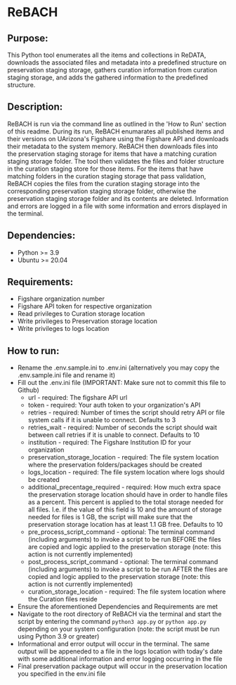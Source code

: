 # ReBACH

## Purpose:
This Python tool enumerates all the items and collections in ReDATA, downloads the associated files and metadata into a predefined structure on preservation staging storage, gathers curation information from curation staging storage, and adds the gathered information to the predefined structure.

## Description:
ReBACH is run via the command line as outlined in the 'How to Run' section of this readme. During its run, ReBACH enumarates all published items and their versions on UArizona's Figshare using the Figshare API and downloads their metadata to the system memory. ReBACH then downloads files into the preservation staging storage for items that have a matching curation staging storage folder. The tool then validates the files and folder structure in the curation staging store for those items. For the items that have matching folders in the curation staging storage that pass validation, ReBACH copies the files from the curation staging storage into the corresponding preservation staging storage folder, otherwise the preservation staging storage folder and its contents are deleted. Information and errors are logged in a file with some information and errors displayed in the terminal.

## Dependencies:
- Python >= 3.9
- Ubuntu >= 20.04

## Requirements:
- Figshare organization number
- Figshare API token for respective organization
- Read privileges to Curation storage location
- Write privileges to Preservation storage location
- Write privileges to logs location

## How to run:
- Rename the .env.sample.ini to .env.ini (alternatively you may copy the .env.sample.ini file and rename it)
- Fill out the .env.ini file (IMPORTANT: Make sure not to commit this file to Github)
    - url - required: The figshare API url
    - token - required: Your auth token to your organization's API
    - retries - required: Number of times the script should retry API or file system calls if it is unable to connect. Defaults to 3
    - retries_wait - required: Number of seconds the script should wait between call retries if it is unable to connect. Defaults to 10
    - institution - required: The Figshare Institution ID for your organization
    - preservation_storage_location - required: The file system location where the preservation folders/packages should be created
    - logs_location - required: The file system location where logs should be created
    - additional_precentage_required - required: How much extra space the preservation storage location should have in order to handle files as a percent. This percent is applied to the total storage needed for all files. I.e. if the value of this field is 10 and the amount of storage needed for files is 1 GB, the script will make sure that the preservation storage location has at least 1.1 GB free. Defaults to 10 
    - pre_process_script_command - optional: The terminal command (including arguments) to invoke a script to be run BEFORE the files are copied and logic applied to the preservation storage (note: this action is not currently implemented)
    - post_process_script_command - optional: The terminal command (including arguments) to invoke a script to be run AFTER the files are copied and logic applied to the preservation storage (note: this action is not currently implemented)
    - curation_storage_location - required: The file system location where the Curation files reside
- Ensure the aforementioned Dependencies and Requirements are met
- Navigate to the root directory of ReBACH via the terminal and start the script by entering the command `python3 app.py` or `python app.py` depending on your system configuration (note: the script must be run using Python 3.9 or greater)
- Informational and error output will occur in the terminal. The same output will be appeneded to a file in the logs location with today's date with some additional information and error logging occurring in the file
- Final preservation package output will occur in the preservation location you specified in the env.ini file